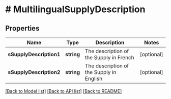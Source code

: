 # # MultilingualSupplyDescription

## Properties

Name | Type | Description | Notes
------------ | ------------- | ------------- | -------------
**sSupplyDescription1** | **string** | The description of the Supply in French | [optional]
**sSupplyDescription2** | **string** | The description of the Supply in English | [optional]

[[Back to Model list]](../../README.md#models) [[Back to API list]](../../README.md#endpoints) [[Back to README]](../../README.md)
